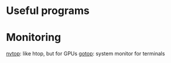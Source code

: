 # Useful programs

# Monitoring
[nvtop](https://github.com/Syllo/nvtop): like htop, but for GPUs
[gotop](https://github.com/cjbassi/gotop): system monitor for terminals
